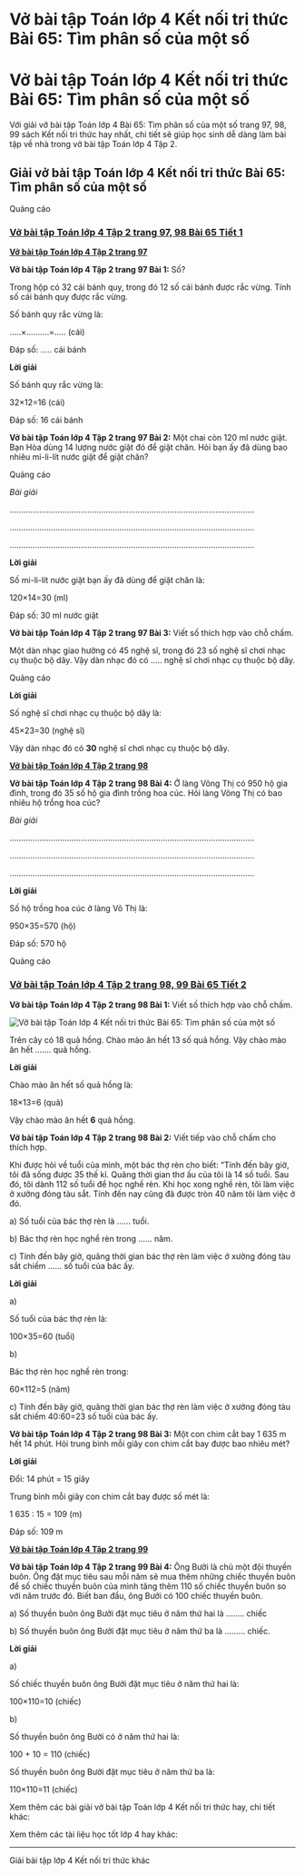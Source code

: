 # Vở bài tập Toán lớp 4 Kết nối tri thức Bài 65: Tìm phân số của một số

# Vở bài tập Toán lớp 4 Kết nối tri thức Bài 65: Tìm phân số của một số

Với giải vở bài tập Toán lớp 4 Bài 65: Tìm phân số của một số trang 97, 98, 99 sách Kết nối tri thức hay nhất, chi tiết sẽ giúp học sinh dễ dàng làm bài tập về nhà trong vở bài tập Toán lớp 4 Tập 2.

## Giải vở bài tập Toán lớp 4 Kết nối tri thức Bài 65: Tìm phân số của một số

Quảng cáo

### [**Vở bài tập Toán lớp 4 Tập 2 trang 97, 98 Bài 65 Tiết 1**](https://vietjack.com/vbt-toan-4-kn/bai-65-tiet-1-trang-97-tap-2.jsp)

[**Vở bài tập Toán lớp 4 Tập 2 trang 97**](https://vietjack.com/vbt-toan-4-kn/vbt-toan-lop-4-tap-2-trang-97-ket-noi.jsp)

**Vở bài tập Toán lớp 4 Tập 2 trang 97 Bài 1:** Số?

Trong hộp có 32 cái bánh quy, trong đó 12 số cái bánh được rắc vừng. Tính số cái bánh quy được rắc vừng.

Số bánh quy rắc vừng là:

.....×..........=..... (cái)

Đáp số: ..... cái bánh

**Lời giải**

Số bánh quy rắc vừng là:

32×12=16 (cái)

Đáp số: 16 cái bánh

**Vở bài tập Toán lớp 4 Tập 2 trang 97 Bài 2:** Một chai còn 120 ml nước giặt. Bạn Hòa dùng 14 lượng nước giặt đó để giặt chăn. Hỏi bạn ấy đã dùng bao nhiêu mi-li-lít nước giặt để giặt chăn?

Quảng cáo

_Bài giải_

……………………………………………………………………………………………..

……………………………………………………………………………………………..

……………………………………………………………………………………………..

**Lời giải**

Số mi-li-lít nước giặt bạn ấy đã dùng để giặt chăn là:

120×14=30 (ml)

Đáp số: 30 ml nước giặt

**Vở bài tập Toán lớp 4 Tập 2 trang 97 Bài 3:** Viết số thích hợp vào chỗ chấm.

Một dàn nhạc giao hưởng có 45 nghệ sĩ, trong đó 23 số nghệ sĩ chơi nhạc cụ thuộc bộ dây. Vậy dàn nhạc đó có ….. nghệ sĩ chơi nhạc cụ thuộc bộ dây.

Quảng cáo

**Lời giải**

Số nghệ sĩ chơi nhạc cụ thuộc bộ dây là:

45×23=30 (nghệ sĩ)

Vậy dàn nhạc đó có **30** nghệ sĩ chơi nhạc cụ thuộc bộ dây.

[**Vở bài tập Toán lớp 4 Tập 2 trang 98**](https://vietjack.com/vbt-toan-4-kn/vbt-toan-lop-4-tap-2-trang-98-ket-noi.jsp)

**Vở bài tập Toán lớp 4 Tập 2 trang 98 Bài 4:** Ở làng Võng Thị có 950 hộ gia đình, trong đó 35 số hộ gia đình trồng hoa cúc. Hỏi làng Võng Thị có bao nhiêu hộ trồng hoa cúc?

_Bài giải_

……………………………………………………………………………………………..

……………………………………………………………………………………………..

……………………………………………………………………………………………..

**Lời giải**

Số hộ trồng hoa cúc ở làng Võ Thị là:

950×35=570 (hộ)

Đáp số: 570 hộ

Quảng cáo

### [**Vở bài tập Toán lớp 4 Tập 2 trang 98, 99 Bài 65 Tiết 2**](https://vietjack.com/vbt-toan-4-kn/bai-65-tiet-2-trang-98-tap-2.jsp)

**Vở bài tập Toán lớp 4 Tập 2 trang 98 Bài 1:** Viết số thích hợp vào chỗ chấm.

![Vở bài tập Toán lớp 4 Kết nối tri thức Bài 65: Tìm phân số của một số](https://vietjack.com/vbt-toan-4-kn/images/bai-65-tim-phan-so-cua-mot-so.PNG)

Trên cây có 18 quả hồng. Chào mào ăn hết 13 số quả hồng. Vậy chào mào ăn hết ……. quả hồng.

**Lời giải**

Chào mào ăn hết số quả hồng là:

18×13=6 (quả)

Vậy chào mào ăn hết **6** quả hồng.

**Vở bài tập Toán lớp 4 Tập 2 trang 98 Bài 2:** Viết tiếp vào chỗ chấm cho thích hợp.

Khi được hỏi về tuổi của mình, một bác thợ rèn cho biết: “Tính đến bây giờ, tôi đã sống được 35 thế kỉ. Quãng thời gian thơ ấu của tôi là 14 số tuổi. Sau đó, tôi dành 112 số tuổi để học nghề rèn. Khi học xong nghề rèn, tôi làm việc ở xưởng đóng tàu sắt. Tính đến nay cũng đã được tròn 40 năm tôi làm việc ở đó.

a) Số tuổi của bác thợ rèn là …… tuổi.

b) Bác thợ rèn học nghề rèn trong …… năm.

c) Tính đến bây giờ, quãng thời gian bác thợ rèn làm việc ở xưởng đóng tàu sắt chiếm …… số tuổi của bác ấy.

**Lời giải**

a) 

Số tuổi của bác thợ rèn là:

100×35=60 (tuổi)

b) 

Bác thợ rèn học nghề rèn trong:

60×112=5 (năm)

c) Tính đến bây giờ, quãng thời gian bác thợ rèn làm việc ở xưởng đóng tàu sắt chiếm 40:60=23 số tuổi của bác ấy.

**Vở bài tập Toán lớp 4 Tập 2 trang 98 Bài 3:** Một con chim cắt bay 1 635 m hết 14 phút. Hỏi trung bình mỗi giây con chim cắt bay được bao nhiêu mét?

**Lời giải**

Đổi: 14 phút = 15 giây

Trung bình mỗi giây con chim cắt bay được số mét là:

1 635 : 15 = 109 (m)

Đáp số: 109 m

[**Vở bài tập Toán lớp 4 Tập 2 trang 99**](https://vietjack.com/vbt-toan-4-kn/vbt-toan-lop-4-tap-2-trang-99-ket-noi.jsp)

**Vở bài tập Toán lớp 4 Tập 2 trang 99 Bài 4:** Ông Bưởi là chủ một đội thuyền buôn. Ông đặt mục tiêu sau mỗi năm sẽ mua thêm những chiếc thuyền buôn để số chiếc thuyền buôn của mình tăng thêm 110 số chiếc thuyền buôn so với năm trước đó. Biết ban đầu, ông Bưởi có 100 chiếc thuyền buôn.

a) Số thuyền buôn ông Bưởi đặt mục tiêu ở năm thứ hai là …….. chiếc

b) Số thuyền buôn ông Bưởi đặt mục tiêu ở năm thứ ba là ……… chiếc.

**Lời giải**

a) 

Số chiếc thuyền buôn ông Bưởi đặt mục tiêu ở năm thứ hai là:

100×110=10 (chiếc)

b) 

Số thuyền buôn ông Bưởi có ở năm thứ hai là:

100 + 10 = 110 (chiếc)

Số thuyền buôn ông Bưởi đặt mục tiêu ở năm thứ ba là:

110×110=11 (chiếc)

Xem thêm các bài giải vở bài tập Toán lớp 4 Kết nối tri thức hay, chi tiết khác:

Xem thêm các tài liệu học tốt lớp 4 hay khác:

* * *

Giải bài tập lớp 4 Kết nối tri thức khác
